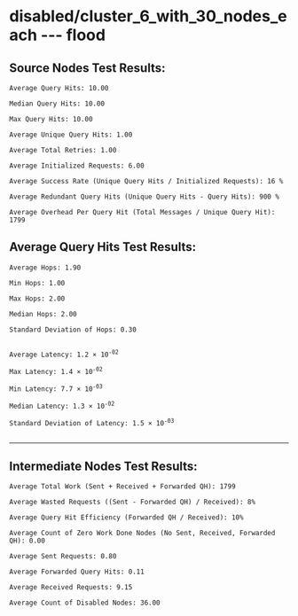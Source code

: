 # disabled/cluster_6_with_30_nodes_each --- flood
## Source Nodes Test Results:
	Average Query Hits: 10.00

	Median Query Hits: 10.00

	Max Query Hits: 10.00

	Average Unique Query Hits: 1.00

	Average Total Retries: 1.00

	Average Initialized Requests: 6.00

	Average Success Rate (Unique Query Hits / Initialized Requests): 16 %

	Average Redundant Query Hits (Unique Query Hits - Query Hits): 900 %

	Average Overhead Per Query Hit (Total Messages / Unique Query Hit): 1799



## Average Query Hits Test Results:
<pre><code>Average Hops: 1.90

Min Hops: 1.00

Max Hops: 2.00

Median Hops: 2.00

Standard Deviation of Hops: 0.30


Average Latency: 1.2 × 10<sup>-02</sup>

Max Latency: 1.4 × 10<sup>-02</sup>

Min Latency: 7.7 × 10<sup>-03</sup>

Median Latency: 1.3 × 10<sup>-02</sup>

Standard Deviation of Latency: 1.5 × 10<sup>-03</sup>

</code></pre>

---------------------------------------------
## Intermediate Nodes Test Results:

	Average Total Work (Sent + Received + Forwarded QH): 1799

	Average Wasted Requests ((Sent - Forwarded QH) / Received): 8%

	Average Query Hit Efficiency (Forwarded QH / Received): 10%

	Average Count of Zero Work Done Nodes (No Sent, Received, Forwarded QH): 0.00

	Average Sent Requests: 0.80

	Average Forwarded Query Hits: 0.11

	Average Received Requests: 9.15

	Average Count of Disabled Nodes: 36.00


